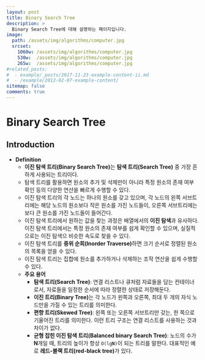 ```yaml
---
layout: post
title: Binary Search Tree
description: >
  Binary Search Tree에 대해 설명하는 페이지입니다.
image: 
  path: /assets/img/algorithms/computer.jpg
  srcset:
    1060w: /assets/img/algorithms/computer.jpg
    530w:  /assets/img/algorithms/computer.jpg
    265w:  /assets/img/algorithms/computer.jpg
#related_posts:
#  - example/_posts/2017-11-23-example-content-ii.md
#  - /example/2012-02-07-example-content/
sitemap: false
comments: true
---
```


# Binary Search Tree

## Introduction
- <b>Definition</b>
  - <b>이진 탐색 트리(Binary Search Tree)</b>는 <b>탐색 트리(Search Tree)</b> 중 가장 흔하게 사용되는 트리이다.
  - 탐색 트리를 활용하면 원소의 추가 및 삭제만이 아니라 특정 원소의 존재 여부 확인 등의 다양한 연산을 빠르게 수행할 수 있다.
  - 이진 탐색 트리의 각 노드는 하나의 원소를 갖고 있으며, 각 노드의 왼쪽 서브트리에는 해당 노드의 원소보다 작은 원소를 가진 노드들이, 오른쪽 서브트리에는 보다 큰 원소를 가진 노드들이 들어간다.
  - 이진 탐색 트리에서 원하는 값을 찾는 과정은 배열에서의 <b>이진 탐색</b>과 유사하다. 이진 탐색 트리에서는 특정 원소의 존재 여부를 쉽게 확인할 수 있으며, 실질적으로는 이진 탐색으 비슷한 속도로 찾을 수 있다.
  - 이진 탐색 트리를 <b>중위 순회(Inorder Traverse)</b>하면 크기 순서로 정렬된 원소의 목록을 얻을 수 있다.
  - 이진 탐색 트리는 집합에 원소를 추가하거나 삭제하는 조작 연산을 쉽게 수행할 수 있다.
  - <b>주요 용어</b>
    - <b>탐색 트리(Search Tree)</b>: 연결 리스트나 큐처럼 자료들을 담는 컨테이너로서, 자료들을 일정한 순서에 따라 정렬한 상태로 저장해둔다.
    - <b>이진 트리(Binary Tree)</b>는 각 노드가 왼쪽과 오른쪽, 최대 두 개의 자식 노드만을 가질 수 있는 트리를 의미한다.   
    - <b>편향 트리(Skewed Tree)</b>: 왼쪽 또는 오른쪽 서브트리만 갖는, 한 쪽으로 기울어진 트리를 의미한다. 이런 트리 구조는 연결 리스트를 사용하는 것과 차이가 없다.   
    - <b>균형 잡힌 이진 탐색 트리(Balanced binary Search Tree)</b>: 노드의 수가 <b>N</b>개일 때, 트리의 높이가 항상 <code>O(lg<b>N</b>)</code>이 되는 트리를 말한다. 대표적인 예로 <b>레드-블랙 트리(red-black tree)</b>가 있다.